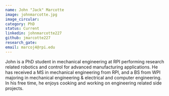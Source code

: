 ```yaml
---
name: John "Jack" Marcotte
image: johnmarcotte.jpg
image_circular:
category: PhD
status: Current
linkedin: johnmarcotte227
github: jmarcotte227
research_gate: 
email: marcoj4@rpi.edu
---
```


John is a PhD student in mechanical engineering at RPI performing research related robotics and control for advanced manufacturing applications. He has received a MS in mechanical engineering from RPI, and a BS from WPI majoring in mechanical engineering & electrical and computer engineering. In his free time, he enjoys cooking and working on engineering related side projects.
